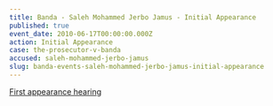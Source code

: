 ```yaml
---
title: Banda - Saleh Mohammed Jerbo Jamus - Initial Appearance
published: true
event_date: 2010-06-17T00:00:00.000Z
action: Initial Appearance
case: the-prosecutor-v-banda
accused: saleh-mohammed-jerbo-jamus
slug: banda-events-saleh-mohammed-jerbo-jamus-initial-appearance
---
```



[First appearance hearing](https://youtu.be/YvFXgt-gRE0)
